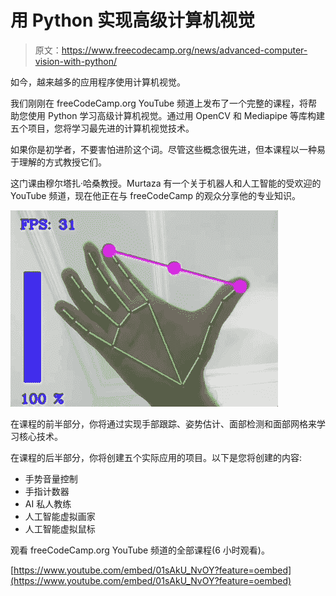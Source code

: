 # 用 Python 实现高级计算机视觉

> 原文：<https://www.freecodecamp.org/news/advanced-computer-vision-with-python/>

如今，越来越多的应用程序使用计算机视觉。

我们刚刚在 freeCodeCamp.org YouTube 频道上发布了一个完整的课程，将帮助您使用 Python 学习高级计算机视觉。通过用 OpenCV 和 Mediapipe 等库构建五个项目，您将学习最先进的计算机视觉技术。

如果你是初学者，不要害怕进阶这个词。尽管这些概念很先进，但本课程以一种易于理解的方式教授它们。

这门课由穆尔塔扎·哈桑教授。Murtaza 有一个关于机器人和人工智能的受欢迎的 YouTube 频道，现在他正在与 freeCodeCamp 的观众分享他的专业知识。

![hand](img/c66a5c48b8ab62d093f1a9f48e281efa.png)

在课程的前半部分，你将通过实现手部跟踪、姿势估计、面部检测和面部网格来学习核心技术。

在课程的后半部分，你将创建五个实际应用的项目。以下是您将创建的内容:

*   手势音量控制
*   手指计数器
*   AI 私人教练
*   人工智能虚拟画家
*   人工智能虚拟鼠标

观看 freeCodeCamp.org YouTube 频道的全部课程(6 小时观看)。

[https://www.youtube.com/embed/01sAkU_NvOY?feature=oembed](https://www.youtube.com/embed/01sAkU_NvOY?feature=oembed)